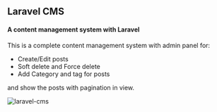<h2>Laravel CMS</h2>

<h4>A content management system with Laravel</h4>

<p>
    This is a complete content management system with admin panel for:
</p>
<ul>
    <li>Create/Edit posts</li>
    <li>Soft delete and Force delete</li>
    <li>Add Category and tag for posts</li>
</ul>
<p>and show the posts with pagination in view.</p>

![laravel-cms](https://user-images.githubusercontent.com/73969513/132362530-c87ad8b2-7c4f-4108-859e-f557951be534.png)
